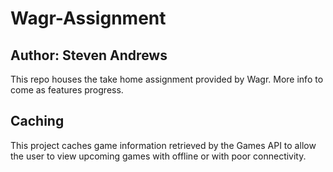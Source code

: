 
# Wagr-Assignment
## Author: Steven Andrews

This repo houses the take home assignment provided by Wagr.
More info to come as features progress.

## Caching
This project caches game information retrieved by the Games API to allow the user to view upcoming games with offline or with poor connectivity. 
